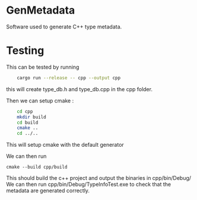 # GenMetadata
Software used to generate C++ type metadata.

# Testing
This can be tested by running

```bash
    cargo run --release -- cpp --output cpp
```

this will create type_db.h and type_db.cpp in the cpp folder.

Then we can setup cmake :

```bash
    cd cpp
    mkdir build
    cd build
    cmake ..
    cd ../..
```
This will setup cmake with the default generator

We can then run

    cmake --build cpp/build

This should build the c++ project and output the binaries in cpp/bin/Debug/
We can then run cpp/bin/Debug/TypeInfoTest.exe to check that the metadata are generated correctly.

